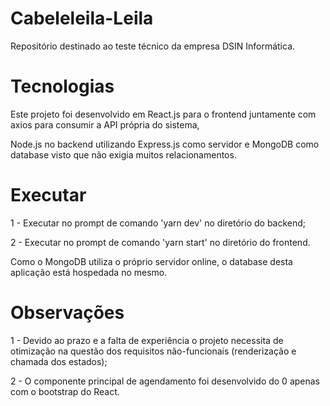 # Cabeleleila-Leila
Repositório destinado ao teste técnico da empresa DSIN Informática.

# Tecnologias

Este projeto foi desenvolvido em React.js para o frontend juntamente com axios para consumir a API própria do sistema,

Node.js no backend utilizando Express.js como servidor e MongoDB como database visto que não exigia muitos relacionamentos.

# Executar

1 - Executar no prompt de comando 'yarn dev' no diretório do backend;

2 - Executar no prompt de comando 'yarn start' no diretório do frontend.

Como o MongoDB utiliza o próprio servidor online, o database desta aplicação está hospedada no mesmo.

# Observações

1 - Devido ao prazo e a falta de experiência o projeto necessita de otimização na questão dos requisitos não-funcionais (renderização e chamada dos estados);

2 - O componente principal de agendamento foi desenvolvido do 0 apenas com o bootstrap do React.


